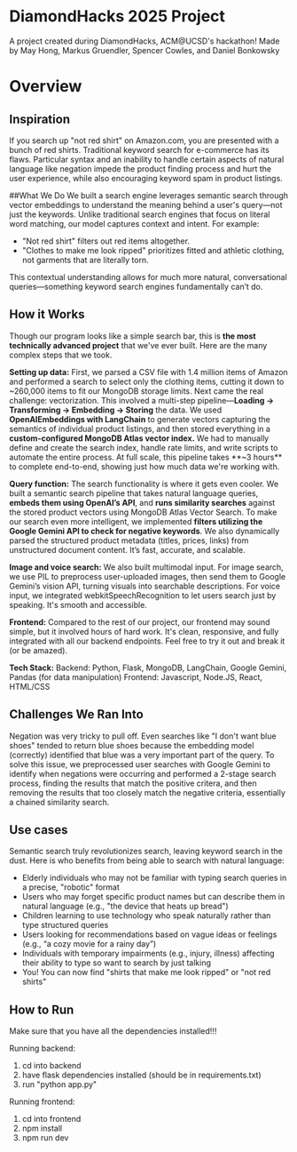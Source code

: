 # DiamondHacks 2025 Project

A project created during DiamondHacks, ACM@UCSD's hackathon! Made by May Hong, Markus Gruendler, Spencer Cowles, and Daniel Bonkowsky

# Overview

## Inspiration
If you search up "not red shirt" on Amazon.com, you are presented with a bunch of red shirts. Traditional keyword search for e-commerce has its flaws. Particular syntax and an inability to handle certain aspects of natural language like negation impede the product finding process and hurt the user experience, while also encouraging keyword spam in product listings. 

##What We Do
We built a search engine leverages semantic search through vector embeddings to understand the meaning behind a user's query—not just the keywords. Unlike traditional search engines that focus on literal word matching, our model captures context and intent. For example:
* "Not red shirt" filters out red items altogether.
* "Clothes to make me look ripped" prioritizes fitted and athletic clothing, not garments that are literally torn.

This contextual understanding allows for much more natural, conversational queries—something keyword search engines fundamentally can’t do.

## How it Works
Though our program looks like a simple search bar, this is **the most technically advanced project** that we've ever built. Here are the many complex steps that we took. 

**Setting up data:**
First, we parsed a CSV file with 1.4 million items of Amazon and performed a search to select only the clothing items, cutting it down to ~260,000 items to fit our MongoDB storage limits. Next came the real challenge: vectorization. This involved a multi-step pipeline—**Loading → Transforming → Embedding → Storing** the data. We used **OpenAIEmbeddings with LangChain** to generate vectors capturing the semantics of individual product listings, and then stored everything in a **custom-configured MongoDB Atlas vector index.** We had to manually define and create the search index, handle rate limits, and write scripts to automate the entire process. At full scale, this pipeline takes **~3 hours** to complete end-to-end, showing just how much data we're working with.

**Query function:**
The search functionality is where it gets even cooler. We built a semantic search pipeline that takes natural language queries, **embeds them using OpenAI’s API**, and **runs similarity searches** against the stored product vectors using MongoDB Atlas Vector Search. To make our search even more intelligent, we implemented **filters utilizing the Google Gemini API to check for negative keywords**. We also dynamically parsed the structured product metadata (titles, prices, links) from unstructured document content. It’s fast, accurate, and scalable.

**Image and voice search:**
We also built multimodal input. For image search, we use PIL to preprocess user-uploaded images, then send them to Google Gemini’s vision API, turning visuals into searchable descriptions. For voice input, we integrated webkitSpeechRecognition to let users search just by speaking. It's smooth and accessible.

**Frontend:**
Compared to the rest of our project, our frontend may sound simple, but it involved hours of hard work. It's clean, responsive, and fully integrated with all our backend endpoints. Feel free to try it out and break it (or be amazed).

**Tech Stack:**
Backend: Python, Flask, MongoDB, LangChain, Google Gemini, Pandas (for data manipulation) 
Frontend: Javascript, Node.JS, React, HTML/CSS

## Challenges We Ran Into
Negation was very tricky to pull off. Even searches like "I don't want blue shoes" tended to return blue shoes because the embedding model (correctly) identified that blue was a very important part of the query. To solve this issue, we preprocessed user searches with Google Gemini to identify when negations were occurring and performed a 2-stage search process, finding the results that match the positive critera, and then removing the results that too closely match the negative criteria, essentially a chained similarity search.

## Use cases
Semantic search truly revolutionizes search, leaving keyword search in the dust. Here is who benefits from being able to search with natural language:
* Elderly individuals who may not be familiar with typing search queries in a precise, "robotic" format
* Users who may forget specific product names but can describe them in natural language (e.g., "the device that heats up bread")
* Children learning to use technology who speak naturally rather than type structured queries
* Users looking for recommendations based on vague ideas or feelings (e.g., “a cozy movie for a rainy day”)
* Individuals with temporary impairments (e.g., injury, illness) affecting their ability to type so want to search by just talking
* You! You can now find "shirts that make me look ripped" or "not red shirts"

## How to Run
Make sure that you have all the dependencies installed!!!

Running backend: 
1. cd into backend
2. have flask dependencies installed (should be in requirements.txt)
3. run "python app.py"

Running frontend:
1. cd into frontend
2. npm install
3. npm run dev
